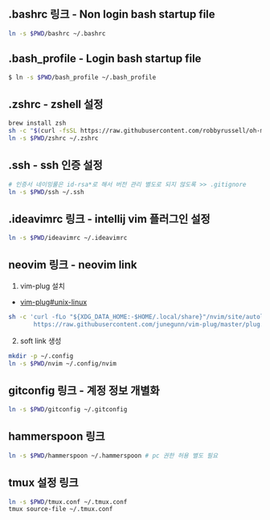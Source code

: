 ## .bashrc 링크 - Non login bash startup file
```sh
ln -s $PWD/bashrc ~/.bashrc
```

## .bash_profile - Login bash startup file
```sh
$ ln -s $PWD/bash_profile ~/.bash_profile
```

## .zshrc - zshell 설정
```sh
brew install zsh
sh -c "$(curl -fsSL https://raw.githubusercontent.com/robbyrussell/oh-my-zsh/master/tools/install.sh)" # oh-my-zsh 다운로드
ln -s $PWD/zshrc ~/.zshrc
```

## .ssh - ssh 인증 설정
```sh
# 인증서 네이밍룰은 id-rsa*로 해서 버전 관리 별도로 되지 않도록 >> .gitignore 
ln -s $PWD/ssh ~/.ssh
```

## .ideavimrc 링크 - intellij vim 플러그인 설정
```sh
ln -s $PWD/ideavimrc ~/.ideavimrc
```

## neovim 링크 - neovim link
1. vim-plug 설치
- [vim-plug#unix-linux](https://github.com/junegunn/vim-plug)
```sh
sh -c 'curl -fLo "${XDG_DATA_HOME:-$HOME/.local/share}"/nvim/site/autoload/plug.vim --create-dirs \
       https://raw.githubusercontent.com/junegunn/vim-plug/master/plug.vim'
```
 
2. soft link 생성
```sh
mkdir -p ~/.config
ln -s $PWD/nvim ~/.config/nvim
```

## gitconfig 링크 - 계정 정보 개별화
```sh
ln -s $PWD/gitconfig ~/.gitconfig
```

## hammerspoon 링크
```sh
ln -s $PWD/hammerspoon ~/.hammerspoon # pc 권한 허용 별도 필요
```

## tmux 설정 링크
```sh
ln -s $PWD/tmux.conf ~/.tmux.conf
tmux source-file ~/.tmux.conf
```

